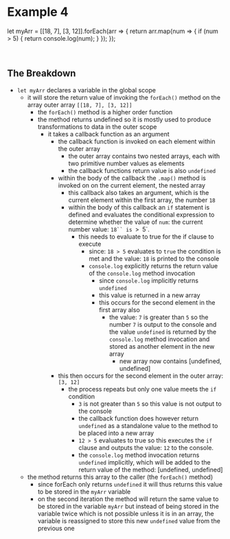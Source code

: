 # Example 4

let myArr = [[18, 7], [3, 12]].forEach(arr => { return arr.map(num => { if (num > 5) { return console.log(num); } }); });


<br>

## The Breakdown

- `let myArr` declares a variable in the global scope
  - it will store the return value of invoking the `forEach()` method on the array outer array `[[18, 7], [3, 12]]`
    - the `forEach()` method is a higher order function 
    - the method returns undefined so it is mostly used to produce transformations to data in the outer scope
      - it takes a callback function as an argument
        - the callback function is invoked on each element within the outer array
          - the outer array contains two nested arrays, each with two primitive number values as elements
          - the callback functions return value is also `undefined`
        - within the body of the callback the `.map()` method is invoked on on the current element, the nested array
          - this callback also takes an argument, which is the current element within the first array, the number `18`
          - within the body of this callback an `if` statement is defined and evaluates the conditional expression to determine whether the value of `num`: the current number value: `18`` is `>` `5`.
            - this needs to evaluate to true for the if clause to execute
              - since: `18 > 5` evaluates to `true` the condition is met and the value: `18` is printed to the console
              - `console.log` explicitly returns the return value of the `console.log` method invocation
                - since `console.log` implicitly returns `undefined`
                - this value is returned in a new array
                - this occurs for the second element in the first array also
                  - the value: `7` is greater than `5` so the number `7` is output to the console and the value `undefined` is returned by the `console.log` method invocation and stored as another element in the new array 
                    - new array now contains [undefined, undefined]
        - this then occurs for the second element in the outer array: `[3, 12]`
          - the process repeats but only one value meets the `if` condition 
            - `3` is not greater than `5` so this value is not output to the console
            - the callback function does however return `undefined` as a standalone value to the method to be placed into a new array
            - `12 > 5` evaluates to true so this executes the `if` clause and outputs the value: `12` to the console.
            - the `console.log` method invocation returns `undefined` implicitly, which will be added to the return value of the method: [undefined, undefined]
  -  the method returns this array to the caller (the `forEach()` method)
     -  since forEach only returns `undefined` it will thus returns this value to be stored in the `myArr` variable
     -  on the second iteration the method will return the same value to be stored in the variable `myArr` but instead of being stored in the variable twice which is not possible unless it is in an array, the variable is reassigned to store this new `undefined` value from the previous one